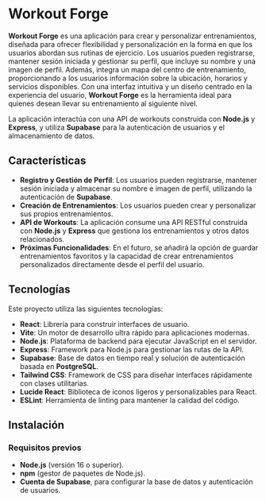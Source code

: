 # Workout Forge

**Workout Forge** es una aplicación para crear y personalizar entrenamientos, diseñada para ofrecer flexibilidad y personalización en la forma en que los usuarios abordan sus rutinas de ejercicio. Los usuarios pueden registrarse, mantener sesión iniciada y gestionar su perfil, que incluye su nombre y una imagen de perfil. Además, integra un mapa del centro de entrenamiento, proporcionando a los usuarios información sobre la ubicación, horarios y servicios disponibles. Con una interfaz intuitiva y un diseño centrado en la experiencia del usuario, **Workout Forge** es la herramienta ideal para quienes desean llevar su entrenamiento al siguiente nivel.

La aplicación interactúa con una API de workouts construida con **Node.js** y **Express**, y utiliza **Supabase** para la autenticación de usuarios y el almacenamiento de datos.

## Características

- **Registro y Gestión de Perfil**: Los usuarios pueden registrarse, mantener sesión iniciada y almacenar su nombre e imagen de perfil, utilizando la autenticación de **Supabase**.
- **Creación de Entrenamientos**: Los usuarios pueden crear y personalizar sus propios entrenamientos.
- **API de Workouts**: La aplicación consume una API RESTful construida con **Node.js** y **Express** que gestiona los entrenamientos y otros datos relacionados.
- **Próximas Funcionalidades**: En el futuro, se añadirá la opción de guardar entrenamientos favoritos y la capacidad de crear entrenamientos personalizados directamente desde el perfil del usuario.

## Tecnologías

Este proyecto utiliza las siguientes tecnologías:

- **React**: Librería para construir interfaces de usuario.
- **Vite**: Un motor de desarrollo ultra rápido para aplicaciones modernas.
- **Node.js**: Plataforma de backend para ejecutar JavaScript en el servidor.
- **Express**: Framework para Node.js para gestionar las rutas de la API.
- **Supabase**: Base de datos en tiempo real y solución de autenticación basada en **PostgreSQL**.
- **Tailwind CSS**: Framework de CSS para diseñar interfaces rápidamente con clases utilitarias.
- **Lucide React**: Biblioteca de iconos ligeros y personalizables para React.
- **ESLint**: Herramienta de linting para mantener la calidad del código.

## Instalación

### Requisitos previos

- **Node.js** (versión 16 o superior).
- **npm** (gestor de paquetes de Node.js).
- **Cuenta de Supabase**, para configurar la base de datos y autenticación de usuarios.
